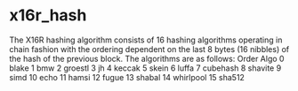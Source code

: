 # x16r_hash
The X16R hashing algorithm consists of 16 hashing algorithms operating in chain fashion with the ordering dependent on the last 8 bytes (16 nibbles) of the hash of the previous block. The algorithms are as follows:
Order	Algo
0	blake
1	bmw
2	groestl
3	jh
4	keccak
5	skein
6	luffa
7	cubehash
8	shavite
9	simd
10	echo
11	hamsi
12	fugue
13	shabal
14	whirlpool
15	sha512
